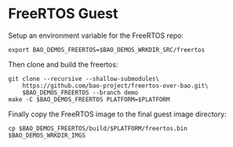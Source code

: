 # FreeRTOS Guest

Setup an environment variable for the FreeRTOS repo:

```
export BAO_DEMOS_FREERTOS=$BAO_DEMOS_WRKDIR_SRC/freertos
```

Then clone and build the freertos:

```
git clone --recursive --shallow-submodules\
    https://github.com/bao-project/freertos-over-bao.git\
    $BAO_DEMOS_FREERTOS --branch demo
make -C $BAO_DEMOS_FREERTOS PLATFORM=$PLATFORM
```

Finally copy the FreeRTOS image to the final guest image directory:

```
cp $BAO_DEMOS_FREERTOS/build/$PLATFORM/freertos.bin $BAO_DEMOS_WRKDIR_IMGS
```